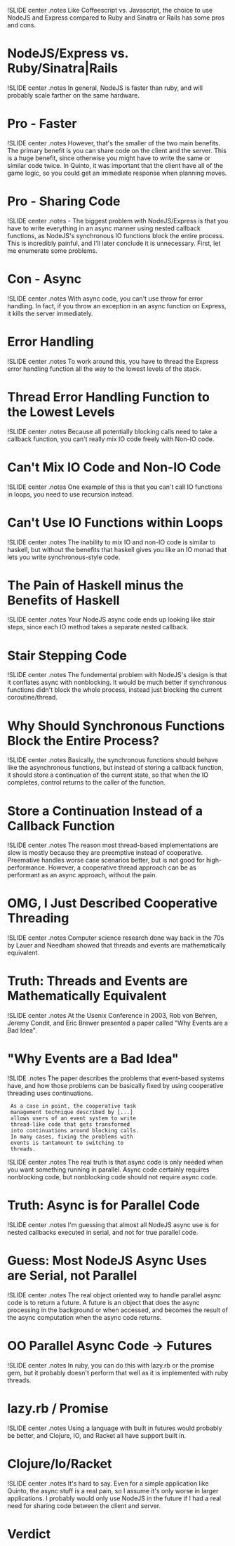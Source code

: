 !SLIDE center
.notes Like Coffeescript vs. Javascript, the choice to use NodeJS and Express compared to Ruby and Sinatra or Rails has some pros and cons.

# NodeJS/Express vs. Ruby/Sinatra|Rails

!SLIDE center
.notes In general, NodeJS is faster than ruby, and will probably scale farther on the same hardware.

# Pro - Faster 

!SLIDE center
.notes However, that's the smaller of the two main benefits.  The primary benefit is you can share code on the client and the server.  This is a huge benefit, since otherwise you might have to write the same or similar code twice.  In Quinto, it was important that the client have all of the game logic, so you could get an immediate response when planning moves.

# Pro - Sharing Code

!SLIDE center
.notes - The biggest problem with NodeJS/Express is that you have to write everything in an async manner using nested callback functions, as NodeJS's synchronous IO functions block the entire process.  This is incredibly painful, and I'll later conclude it is unnecessary.  First, let me enumerate some problems.

# Con - Async

!SLIDE center
.notes With async code, you can't use throw for error handling.  In fact, if you throw an exception in an async function on Express, it kills the server immediately.

# Error Handling

!SLIDE center
.notes To work around this, you have to thread the Express error handling function all the way to the lowest levels of the stack.

# Thread Error Handling Function to the Lowest Levels

!SLIDE center
.notes Because all potentially blocking calls need to take a callback function, you can't really mix IO code freely with Non-IO code.

# Can't Mix IO Code and Non-IO Code

!SLIDE center
.notes One example of this is that you can't call IO functions in loops, you need to use recursion instead.

# Can't Use IO Functions within Loops

!SLIDE center
.notes The inability to mix IO and non-IO code is similar to haskell, but without the benefits that haskell gives you like an IO monad that lets you write synchronous-style code.

# The Pain of Haskell minus the Benefits of Haskell

!SLIDE center
.notes Your NodeJS async code ends up looking like stair steps, since each IO method takes a separate nested callback.

# Stair Stepping Code

!SLIDE center
.notes The fundemental problem with NodeJS's design is that it conflates async with nonblocking.  It would be much better if synchronous functions didn't block the whole process, instead just blocking the current coroutine/thread.

# Why Should Synchronous Functions Block the Entire Process?

!SLIDE center
.notes Basically, the synchronous functions should behave like the asynchronous functions, but instead of storing a callback function, it should store a continuation of the current state, so that when the IO completes, control returns to the caller of the function.

# Store a Continuation Instead of a Callback Function

!SLIDE center
.notes The reason most thread-based implementations are slow is mostly because they are preemptive instead of cooperative.  Preemative handles worse case scenarios better, but is not good for high-performance.  However, a cooperative thread approach can be as performant as an async approach, without the pain.

# OMG, I Just Described Cooperative Threading

!SLIDE center
.notes Computer science research done way back in the 70s by Lauer and Needham showed that threads and events are mathematically equivalent. 

# Truth: Threads and Events are Mathematically Equivalent

!SLIDE center
.notes At the Usenix Conference in 2003, Rob von Behren, Jeremy Condit, and Eric Brewer presented a paper called "Why Events are a Bad Idea".

# "Why Events are a Bad Idea"

!SLIDE 
.notes The paper describes the problems that event-based systems have, and how those problems can be basically fixed by using cooperative threading uses continuations.

     As a case in point, the cooperative task
     management technique described by [...]
     allows users of an event system to write
     thread-like code that gets transformed
     into continuations around blocking calls.
     In many cases, fixing the problems with
     events is tantamount to switching to
     threads.

!SLIDE center
.notes The real truth is that async code is only needed when you want something running in parallel.  Async code certainly requires nonblocking code, but nonblocking code should not require async code.

# Truth: Async is for Parallel Code

!SLIDE center
.notes I'm guessing that almost all NodeJS async use is for nested callbacks executed in serial, and not for true parallel code.

# Guess: Most NodeJS Async Uses are Serial, not Parallel

!SLIDE center
.notes The real object oriented way to handle parallel async code is to return a future.  A future is an object that does the async processing in the background or when accessed, and becomes the result of the async computation when the async code returns.

# OO Parallel Async Code -> Futures

!SLIDE center
.notes In ruby, you can do this with lazy.rb or the promise gem, but it probably doesn't perform that well as it is implemented with ruby threads.

# lazy.rb / Promise

!SLIDE center
.notes Using a language with built in futures would probably be better, and Clojure, IO, and Racket all have support built in.  

# Clojure/Io/Racket

!SLIDE center
.notes It's hard to say.  Even for a simple application like Quinto, the async stuff is a real pain, so I assume it's only worse in larger applications.  I probably would only use NodeJS in the future if I had a real need for sharing code between the client and server.

# Verdict 
